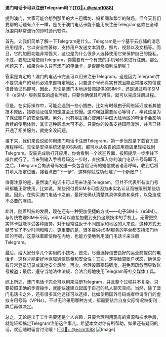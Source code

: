 **澳门电话卡可以注册Telegram吗？[[TG💪+ @esim1088](https://t.me/s/esim1088)]**

提到澳门，大家可能会想到那里的大三巴牌坊、妈祖阁和繁华的赌场。但今天我们要聊的话题有点不一样，是关于澳门电话卡能不能用来注册Telegram这款在全球范围内非常流行的即时通讯软件。

首先，让我们简单了解一下Telegram是什么。Telegram是一个基于云存储的消息应用程序，它以安全性著称，支持用户发送文本消息、照片、视频以及文档等。而且，它的加密功能非常强大，这也是为什么很多人选择使用它来保护自己的隐私。不过，要想正常使用Telegram，你需要有一个有效的手机号码来进行注册。那么问题来了，如果你手头只有澳门的电话卡，是否能够顺利注册呢？

答案是肯定的！澳门的电话卡完全可以用来注册Telegram。这是因为Telegram并不要求用户的号码必须来自特定地区，只要这个号码真实有效且能正常接收短信或语音验证码即可。因此，无论是澳门本地运营商提供的SIM卡，还是通过电子SIM卡（eSIM）服务获取的虚拟号码，只要你确保其可用性，就可以完成注册过程。

但是，在实际操作中，可能会遇到一些小插曲。比如有时候由于网络延迟或者其他技术原因，接收验证信息的速度会比较慢。这时候就需要耐心等待了，毕竟这是为了保证账户的安全性嘛。另外，也有朋友担心使用非中国大陆地区的电话卡会影响后续的使用体验，其实这种顾虑大可不必。只要你的设备支持国际漫游，并且已经开通了相关服务，就完全没问题。

接下来，我们来说说如何用澳门电话卡注册Telegram。第一步当然是下载官方应用程序啦。无论是安卓系统还是iOS系统，都可以从各自的应用商店里轻松找到Telegram。安装完成后打开应用，你会看到一个欢迎界面，按照提示一步步往下操作就行了。当来到输入手机号码这一步时，直接填入你的澳门电话卡号码即可。之后，Telegram会向该号码发送一条包含验证码的短信或者语音呼叫，收到后将其填入指定位置，接着点击“下一步”，这样你就成功创建了一个新账户！

值得注意的是，虽然澳门电话卡可以用来注册Telegram，但并不代表所有澳门号码都能正常使用。比如说，某些预付费SIM卡可能因为未实名认证而被限制某些功能。因此，在购买澳门电话卡之前，最好先确认清楚其具体条款和条件，以免造成不必要的麻烦。

此外，随着科技的发展，现在还有一种更加便捷的方式——电子SIM卡（eSIM）。与传统物理SIM卡不同，eSIM可以直接加载到支持这项技术的手机上，无需更换实体卡就能享受各种服务。对于经常往返于不同国家和地区的人来说，这种方式无疑节省了不少时间和精力。更重要的是，很多提供eSIM服务的平台都支持澳门地区的号码，这意味着即使你在内地，也能方便地利用澳门电话卡来注册Telegram。

最后，给大家分享几个实用的小技巧。首先，尽量选择信誉良好的运营商提供的电话卡，这样才能更好地保障通信质量和安全性；其次，定期检查账户状态，确保没有异常登录记录或其他安全风险；再次，合理设置密码强度，避免因疏忽而导致账号被盗；最后，遵守当地法律法规，合法合规地使用Telegram等社交媒体工具。

综上所述，澳门电话卡完全可以用来注册Telegram，并且整个过程并不复杂。只要按照正确的步骤操作，就能快速建立起属于自己的私人聊天空间。当然，除了澳门电话卡之外，还有很多其他途径可以选择，比如使用国外号码或者申请专门的虚拟专用号码（VPNs）。不过无论采用哪种方式，都需要结合自身实际情况权衡利弊后再做决定。

总之，无论是出于工作需要还是个人兴趣，只要合理利用现有的资源和技术手段，就能轻松搞定Telegram注册这件事儿。希望本文对你有所帮助，如果还有疑问的话，欢迎随时留言讨论哦！[[TG💪+ @esim1088](https://t.me/s/esim1088) ![Image](https://i.postimg.cc/4NQfJmqS/Snipaste-2025-05-13-00-14-12.png)]